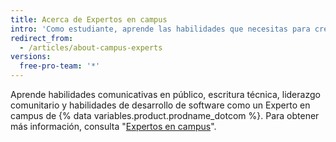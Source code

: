 ```yaml
---
title: Acerca de Expertos en campus
intro: 'Como estudiante, aprende las habilidades que necesitas para crear un portfolio real y una comunidad tecnológica de tu escuela, con la capacitación de Expertos en campus de {% data variables.product.prodname_dotcom %}.'
redirect_from:
  - /articles/about-campus-experts
versions:
  free-pro-team: '*'
---
```


Aprende habilidades comunicativas en público, escritura técnica, liderazgo comunitario y habilidades de desarrollo de software como un Experto en campus de {% data variables.product.prodname_dotcom %}. Para obtener más información, consulta "[Expertos en campus](https://education.github.com/students/experts)".

